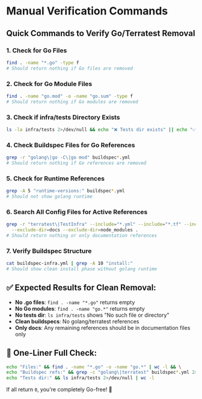 # Manual Verification Commands

## Quick Commands to Verify Go/Terratest Removal

### 1. Check for Go Files
```bash
find . -name "*.go" -type f
# Should return nothing if Go files are removed
```

### 2. Check for Go Module Files
```bash
find . -name "go.mod" -o -name "go.sum" -type f
# Should return nothing if Go modules are removed
```

### 3. Check if infra/tests Directory Exists
```bash
ls -la infra/tests 2>/dev/null && echo "❌ Tests dir exists" || echo "✅ Tests dir removed"
```

### 4. Check Buildspec Files for Go References
```bash
grep -r "golang\|go -C\|go mod" buildspec*.yml
# Should return nothing if Go references are removed
```

### 5. Check for Runtime References
```bash
grep -A 5 "runtime-versions:" buildspec*.yml
# Should not show golang runtime
```

### 6. Search All Config Files for Active References
```bash
grep -r "terratest\|TestInfra" --include="*.yml" --include="*.tf" --include="*.sh" \
  --exclude-dir=docs --exclude-dir=node_modules .
# Should return nothing or only documentation references
```

### 7. Verify Buildspec Structure
```bash
cat buildspec-infra.yml | grep -A 10 "install:"
# Should show clean install phase without golang runtime
```

## ✅ Expected Results for Clean Removal:

- **No .go files**: `find . -name "*.go"` returns empty
- **No Go modules**: `find . -name "go.*"` returns empty  
- **No tests dir**: `ls infra/tests` shows "No such file or directory"
- **Clean buildspecs**: No golang/terratest references
- **Only docs**: Any remaining references should be in documentation files only

## 🎯 One-Liner Full Check:
```bash
echo "Files:" && find . -name "*.go" -o -name "go.*" | wc -l && \
echo "Buildspec refs:" && grep -c "golang\|terratest" buildspec*.yml 2>/dev/null | wc -l && \
echo "Tests dir:" && ls infra/tests 2>/dev/null | wc -l
```

If all return `0`, you're completely Go-free! 🎉
